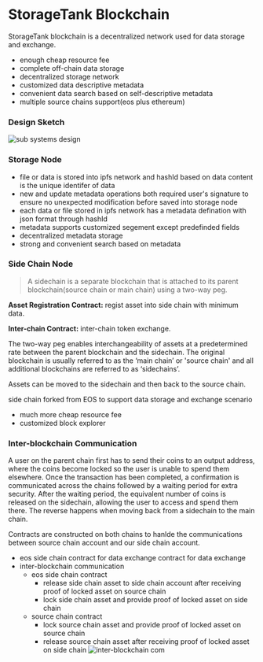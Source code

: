# StorageTank Blockchain

StorageTank blockchain is a decentralized network used for data storage and exchange.
  - enough cheap resource fee
  - complete off-chain data storage
  - decentralized storage network 
  - customized data descriptive metadata
  - convenient data search based on self-descriptive metadata
  - multiple source chains support(eos plus ethereum)

### Design Sketch

![sub systems design](http://47.99.61.209/ipfs/QmdJwGzcTtjsfMSB4PeboHU9w4k6p9Z97Ge3JutEStBhXD)

### Storage Node

  - file or data is stored into ipfs network and hashId based on data content is the unique identifer of data
  - new and update metadata operations both required user's signature to ensure no unexpected modification before saved into storage node
  - each data or file stored in ipfs network has a metadata defination with json format through hashId
  - metadata supports customized segement except predefinded fields
  - decentralized metadata storage
  - strong and convenient search based on metadata
  
### Side Chain Node
> A sidechain is a separate blockchain that is attached to 
> its parent blockchain(source chain or main chain) using a two-way peg.

**Asset Registration Contract:** regist asset into side chain with minimum data.

**Inter-chain Contract:** inter-chain token exchange.

The two-way peg enables interchangeability of assets at a predetermined rate between the parent blockchain and the sidechain. The original blockchain is usually referred to as the ‘main chain’ or 'source chain' and all additional blockchains are referred to as ‘sidechains’.

Assets can be moved to the sidechain and then back to the source chain.

side chain forked from EOS to support data storage and exchange scenario
  - much more cheap resource fee
  - customized block explorer

### Inter-blockchain Communication 

A user on the parent chain first has to send their coins to an output address, where the coins become locked so the user is unable to spend them elsewhere. Once the transaction has been completed, a confirmation is communicated across the chains followed by a waiting period for extra security. After the waiting period, the equivalent number of coins is released on the sidechain, allowing the user to access and spend them there. The reverse happens when moving back from a sidechain to the main chain.

Contracts are constructed on both chains to hanlde the communications between source chain account and our side chain account.
 - eos side chain contract for data exchange
   contract for data exchange
 - inter-blockchain communication
     - eos side chain contract
       - release side chain asset to side chain account after receiving proof of locked asset on source chain
       - lock side chain asset and provide proof of locked asset on side chain
     - source chain contract
       - lock source chain asset and provide proof of locked asset on source chain
       - release source chain asset after receiving proof of locked asset on side chain
![inter-blockchain com](http://47.99.61.209/ipfs/QmPgpTr8RR9f9AcenktZmSjyvnQ3d5LCYqjkspKdJt9gdZ)
